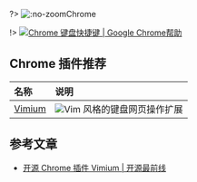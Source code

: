 ?> ![](https://notes.abelsu7.top/_media/chrome.svg ':no-zoom')Chrome

!> [![](https://notes.abelsu7.top/_media/chrome.svg)Chrome 键盘快捷键 | Google Chrome帮助](https://support.google.com/chrome/answer/157179?hl=zh-Hans)

## Chrome 插件推荐

| 名称 | 说明 |
| :-- | :-- |
| [Vimium](https://github.com/philc/vimium) | ![](https://notes.abelsu7.top/_media/vim.svg)Vim 风格的键盘网页操作扩展 |

## 参考文章

* [开源 Chrome 插件 Vimium | 开源最前线](https://mp.weixin.qq.com/s/Hp9Ap9Fs0YHUEvPP6nxqZQ)